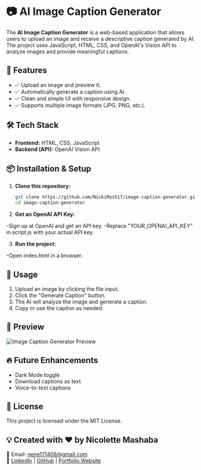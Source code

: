 # 📷 AI Image Caption Generator

The **AI Image Caption Generator** is a web-based application that allows users to upload an image and receive a descriptive caption generated by AI. The project uses JavaScript, HTML, CSS, and OpenAI's Vision API to analyze images and provide meaningful captions.

## 🚀 Features
- ✅ Upload an image and preview it.
- ✅ Automatically generate a caption using AI.
- ✅ Clean and simple UI with responsive design.
- ✅ Supports multiple image formats (JPG, PNG, etc.).

## 🛠️ Tech Stack
- **Frontend:** HTML, CSS, JavaScript
- **Backend (API):** OpenAI Vision API

## 📦 Installation & Setup
1. **Clone this repository:**
   ```bash
   git clone https://github.com/NickiMash17/image-caption-generator.git
   cd image-caption-generator
   
2. **Get an OpenAI API Key:**

-Sign up at OpenAI and get an API key.
-Replace "YOUR_OPENAI_API_KEY" in script.js with your actual API key.

3. **Run the project:**

-Open index.html in a browser.

## 📌 Usage
1. Upload an image by clicking the file input.
2. Click the "Generate Caption" button.
3. The AI will analyze the image and generate a caption.
4. Copy or use the caption as needed.

## 🎨 Preview

![Image Caption Generator Preview](screenshot.jpeg)


## 🔥 Future Enhancements
- Dark Mode toggle
- Download captions as text
- Voice-to-text captions
  
## 📜 License
This project is licensed under the MIT License.

## 💡 Created with ❤️ by Nicolette Mashaba
📧 Email: [nene171408@gmail.com](nene171408@gmail.com)  
🔗 [LinkedIn](https://www.linkedin.com/in/nicolette-mashaba-b094a5221/) | [GitHub](https://github.com/NickiMash17) | [Portfolio Website](https://nicolettemashaba.vercel.app/) 
